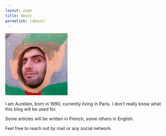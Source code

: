 ```yaml
---
layout: page
title: About
permalink: /about/
---
```


<p style="font-size: 15px;">
<a href="/assets/images/nailuree.jpg" style="display: block;">
<img src="/assets/images/nailuree.jpg" alt="nailuree" width="200px"/>
</a>
</p>

I am Aurelien, born in 1990, currently living in Paris. I don't really know what this blog will be used for.

Some articles will be written in French, some others in English.

Feel free to reach out by mail or any social network.